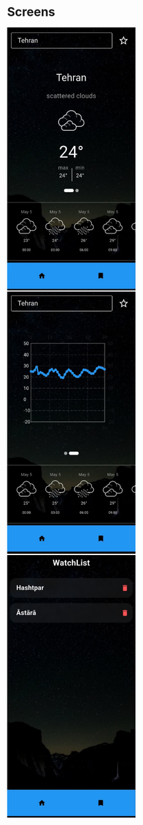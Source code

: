 <h1 >Screens</h1>
<img src="assets/screenShot/img1.jpg" width="300">
<img src="assets/screenShot/img2.jpg" width="300">
<img src="assets/screenShot/img3.jpg" width="300">